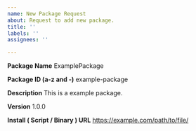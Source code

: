 ```yaml
---
name: New Package Request
about: Request to add new package.
title: ''
labels: ''
assignees: ''

---
```


**Package Name**
ExamplePackage

**Package ID (a-z and -)**
example-package

**Description**
This is a example package.

**Version**
1.0.0

**Install ( Script / Binary ) URL**
https://example.com/path/to/file/
